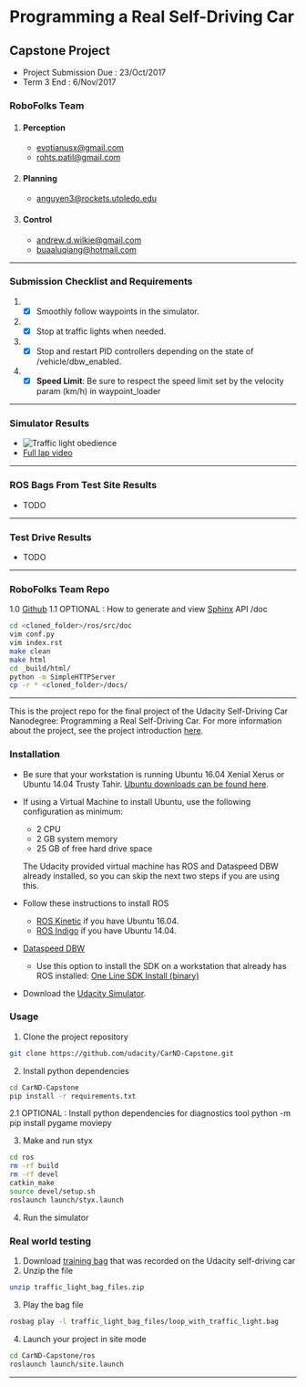 # Programming a Real Self-Driving Car
## Capstone Project
* Project Submission Due : 23/Oct/2017
* Term 3 End : 6/Nov/2017
### RoboFolks Team
1. #### Perception
    * evotianusx@gmail.com 
    * rohts.patil@gmail.com
1. #### Planning
    * anguyen3@rockets.utoledo.edu
1. #### Control 
    * andrew.d.wilkie@gmail.com
    * buaaluqiang@hotmail.com

---

### Submission Checklist and Requirements
1. - [x] Smoothly follow waypoints in the simulator.
1. - [x] Stop at traffic lights when needed.
1. - [x] Stop and restart PID controllers depending on the state of /vehicle/dbw_enabled.
1. - [x] **Speed Limit**: Be sure to respect the speed limit set by the velocity param (km/h) in waypoint_loader

---

### Simulator Results
* ![Traffic light obedience](./data/robofolks_capstone_simulator_drive_13_sec.gif)
* [Full lap video](https://youtu.be/FfqRF8RTDv0)
---

### ROS Bags From Test Site Results
* TODO
---

### Test Drive Results
* TODO
---

### RoboFolks Team Repo
1.0 [Github](https://github.com/ancabilloni/Autonomous_System_Integration)
1.1 OPTIONAL : How to generate and view [Sphinx](https://codeandchaos.wordpress.com/2012/07/30/sphinx-autodoc-tutorial-for-dummies/) API /doc
```bash
cd <cloned_folder>/ros/src/doc
vim conf.py
vim index.rst
make clean
make html
cd _build/html/
python -m SimpleHTTPServer
cp -r * <cloned_folder>/docs/
```
---

This is the project repo for the final project of the Udacity Self-Driving Car Nanodegree: Programming a Real Self-Driving Car. For more information about the project, see the project introduction [here](https://classroom.udacity.com/nanodegrees/nd013/parts/6047fe34-d93c-4f50-8336-b70ef10cb4b2/modules/e1a23b06-329a-4684-a717-ad476f0d8dff/lessons/462c933d-9f24-42d3-8bdc-a08a5fc866e4/concepts/5ab4b122-83e6-436d-850f-9f4d26627fd9).

### Installation 

* Be sure that your workstation is running Ubuntu 16.04 Xenial Xerus or Ubuntu 14.04 Trusty Tahir. [Ubuntu downloads can be found here](https://www.ubuntu.com/download/desktop). 
* If using a Virtual Machine to install Ubuntu, use the following configuration as minimum:
  * 2 CPU
  * 2 GB system memory
  * 25 GB of free hard drive space
  
  The Udacity provided virtual machine has ROS and Dataspeed DBW already installed, so you can skip the next two steps if you are using this.

* Follow these instructions to install ROS
  * [ROS Kinetic](http://wiki.ros.org/kinetic/Installation/Ubuntu) if you have Ubuntu 16.04.
  * [ROS Indigo](http://wiki.ros.org/indigo/Installation/Ubuntu) if you have Ubuntu 14.04.
* [Dataspeed DBW](https://bitbucket.org/DataspeedInc/dbw_mkz_ros)
  * Use this option to install the SDK on a workstation that already has ROS installed: [One Line SDK Install (binary)](https://bitbucket.org/DataspeedInc/dbw_mkz_ros/src/81e63fcc335d7b64139d7482017d6a97b405e250/ROS_SETUP.md?fileviewer=file-view-default)
* Download the [Udacity Simulator](https://github.com/udacity/CarND-Capstone/releases/tag/v1.2).

### Usage

1. Clone the project repository
```bash
git clone https://github.com/udacity/CarND-Capstone.git
```

2. Install python dependencies
```bash
cd CarND-Capstone
pip install -r requirements.txt
```
2.1 OPTIONAL : Install python dependencies for diagnostics tool
python -m pip install pygame moviepy

3. Make and run styx
```bash
cd ros
rm -rf build
rm -rf devel
catkin_make
source devel/setup.sh
roslaunch launch/styx.launch
```

4. Run the simulator

### Real world testing
1. Download [training bag](https://drive.google.com/file/d/0B2_h37bMVw3iYkdJTlRSUlJIamM/view?usp=sharing) that was recorded on the Udacity self-driving car
2. Unzip the file
```bash
unzip traffic_light_bag_files.zip
```
3. Play the bag file
```bash
rosbag play -l traffic_light_bag_files/loop_with_traffic_light.bag
```
4. Launch your project in site mode
```bash
cd CarND-Capstone/ros
roslaunch launch/site.launch
```

---